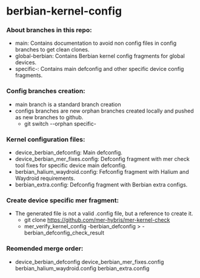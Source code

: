 # berbian-kernel-config

### About branches in this repo:
- main: Contains documentation to avoid non config files in config branches to get clean clones.
- global-berbian: Contains Berbian kernel config fragments for global devices.
- specific-<device>: Contains main defconfig and other specific device config fragments.

### Config branches creation:
- main branch is a standard branch creation
- configs branches are new orphan branches created locally and pushed as new branches to github. 
  - git switch --orphan specific-<device>

### Kernel configuration files:
- device_berbian_defconfig: Main defconfig.
- device_berbian_mer_fixes.config: Defconfig fragment with mer check tool fixes for specific device main defconfig.
- berbian_halium_waydroid.config: Fefconfig fragment with Halium and Waydroid requirements.
- berbian_extra.config: Defconfig fragment with Berbian extra configs.


### Create device specific mer fragment:
- The generated file is not a valid .config file, but a reference to create it.
   - git clone https://github.com/mer-hybris/mer-kernel-check
   - mer_verify_kernel_config <device>-berbian_defconfig > <device>-berbian_defconfig_check_result

### Reomended merge order:
- device_berbian_defconfig device_berbian_mer_fixes.config berbian_halium_waydroid.config berbian_extra.config
